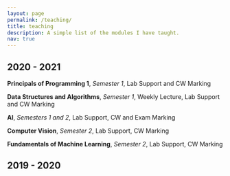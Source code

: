 ```yaml
---
layout: page
permalink: /teaching/
title: teaching
description: A simple list of the modules I have taught.
nav: true
---
```


## 2020 - 2021

**Principals of Programming 1**, *Semester 1*, Lab Support and CW Marking  

**Data Structures and Algorithms**, *Semester 1*, Weekly Lecture, Lab Support and CW Marking

**AI**, *Semesters 1 and 2*, Lab Support, CW and Exam Marking  

**Computer Vision**, *Semester 2*, Lab Support, CW Marking

**Fundamentals of Machine Learning**, *Semester 2*, Lab Support, CW Marking



## 2019 - 2020  